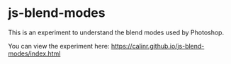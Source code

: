 # js-blend-modes

This is an experiment to understand the blend modes used by Photoshop.

You can view the experiment here: https://calinr.github.io/js-blend-modes/index.html
